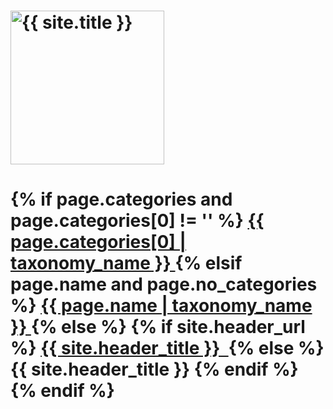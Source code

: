 <!-- You probably want to change the "logo" header, which shows on the left side of a page. The "banner" should be fine. -->

<h1 id="banner">
	<a href="{{ site.baseurl }}">
		<img src="{{ site.baseurl }}/images/blog-banner" alt="{{ site.title }}" width="246"/>
	</a>
</h1>

<h1 id="logo">
{% if page.categories and page.categories[0] != '' %}
	<a href="{{ site.baseurl }}/{{ page.categories[0] | xml_id }}">
		{{ page.categories[0] | taxonomy_name }}
	</a>
{% elsif page.name and page.no_categories %}
	<a href="#">
		{{ page.name | taxonomy_name }}
	</a>
{% else %}
	{% if site.header_url %}
		<a href="{{ site.header_url | resolve: site.baseurl }}">
			{{ site.header_title }}&nbsp;
		</a>
	{% else %}
		<span>
			{{ site.header_title }}
		</span>
	{% endif %}
{% endif %}
</h1>
